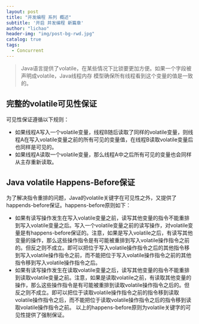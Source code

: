 ```yaml
---
layout: post
title: "并发编程 系列 概述"
subtitle: '开启 并发编程 新篇章'
author: "lichao"
header-img: "img/post-bg-rwd.jpg"
catalog: true
tags:
  - Concurrent 
---
```


> Java语言提供了volatile，在某些情况下比锁要更加方便。如果一个字段被声明成volatile，Java线程内存
模型确保所有线程看到这个变量的值是一致的。

## 完整的volatile可见性保证
可见性保证遵循以下规则：
* 如果线程A写入一个volatile变量，线程B随后读取了同样的volatile变量，则线程A在写入volatile变量之前的所有可见的变量值，在线程B读取volatile变量后也同样是可见的。
* 如果线程A读取一个volatile变量，那么线程A中之后所有可见的变量也会同样从主存重新读取。

## Java volatile Happens-Before保证
为了解决指令重排的问题，Java的volatile关键字在可见性之外，又提供了happends-before保证。happens-before原则如下：

* 如果有读写操作发生在写入volatile变量之前，读写其他变量的指令不能重排到写入volatile变量之后。写入一个volatile变量之前的读写操作，对volatile变量是有happens-before保证的。注意，如果是写入volatile之后，有读写其他变量的操作，那么这些操作指令是有可能被重排到写入volatile操作指令之前的。但反之则不成立。即可以把位于写入volatile操作指令之后的其他指令移到写入volatile操作指令之前，而不能把位于写入volatile操作指令之前的其他指令移到写入volatile操作指令之后。
* 如果有读写操作发生在读取volatile变量之后，读写其他变量的指令不能重排到读取volatile变量之前。注意，如果是读取volatile之前，有读取其他变量的操作，那么这些操作指令是有可能被重排到读取volatile操作指令之后的。但反之则不成立。即可以把位于读取volatile操作指令之前的指令移到读取volatile操作指令之后，而不能把位于读取volatile操作指令之后的指令移到读取volatile操作指令之前。
以上的happens-before原则为volatile关键字的可见性提供了强制保证。
